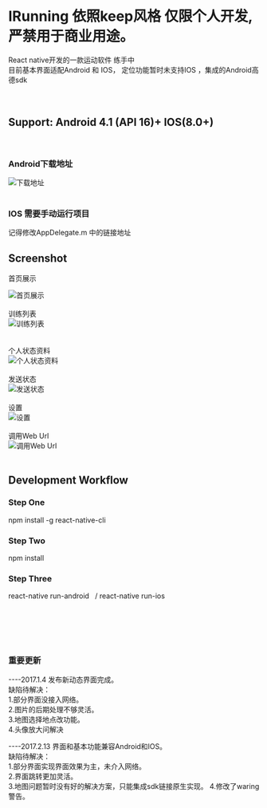 # IRunning 依照keep风格 仅限个人开发,严禁用于商业用途。
React native开发的一款运动软件  练手中 </br>
目前基本界面适配Android 和 IOS， 定位功能暂时未支持IOS ，集成的Android高德sdk</br>
</br>
</br>

 ## Support: Android 4.1 (API 16)+ IOS(8.0+)

</br>

 ### Android下载地址 </br>

![下载地址](https://github.com/zetaoWu/IRunning/blob/master/display/F84B3644C4872827C2535DD511B5E057.png)</br>
</br>

 ### IOS 需要手动运行项目</br>
记得修改AppDelegate.m 中的链接地址
</br>

 ## Screenshot

首页展示 </br>

![首页展示](https://github.com/zetaoWu/IRunning/blob/master/display/3E76B868B4B284621BC8E3B9C53D36F8.jpg)</br>
</br>
训练列表 </br>
![训练列表](https://github.com/zetaoWu/IRunning/blob/master/display/458A29A3AA88F64C32C6F576F3169023.jpg)</br>
</br>
</br>
个人状态资料 </br>
![个人状态资料](https://github.com/zetaoWu/IRunning/blob/master/display/3E08D00BE8A4CA8AC0CBA3F76293BA12.jpg)</br>
</br>
发送状态 </br>
![发送状态](https://github.com/zetaoWu/IRunning/blob/master/display/B6769AD0C7D47B552939600287999A7F.jpg)</br>
</br>
设置 </br>
![设置](https://github.com/zetaoWu/IRunning/blob/master/display/51B614FDDED46B08ECE144B85D9DE7FC.jpg)</br>
</br>
调用Web Url </br>
![调用Web Url](https://github.com/zetaoWu/IRunning/blob/master/display/86BD8EA6095C74B1AEC7FFFC6ACE4825.jpg)</br>
</br>



Development Workflow
-------
### Step One
  npm install -g react-native-cli
### Step Two
  npm install
### Step Three
  react-native run-android   /  react-native run-ios
</br>
</br>
</br>
</br>
</br>
</br>
### 重要更新
----2017.1.4 发布新动态界面完成。</br>
缺陷待解决：</br>
1.部分界面没接入网络。</br>
2.图片的后期处理不够灵活。</br>
3.地图选择地点改功能。</br>
4.头像放大问解决</br>

----2017.2.13 界面和基本功能兼容Android和IOS。</br>
缺陷待解决：</br>
1.部分界面实现界面效果为主，未介入网络。</br>
2.界面跳转更加灵活。</br>
3.地图问题暂时没有好的解决方案，只能集成sdk链接原生实现。
4.修改了waring 警告。


